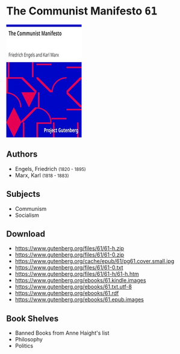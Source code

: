 # The Communist Manifesto <kbd>61</kbd>

![](./cover.medium.jpg "")

## Authors


 - Engels, Friedrich <small>(1820 - 1895)</small>
 - Marx, Karl <small>(1818 - 1883)</small>

## Subjects


 - Communism
 - Socialism

## Download


 - https://www.gutenberg.org/files/61/61-h.zip
 - https://www.gutenberg.org/files/61/61-0.zip
 - https://www.gutenberg.org/cache/epub/61/pg61.cover.small.jpg
 - https://www.gutenberg.org/files/61/61-0.txt
 - https://www.gutenberg.org/files/61/61-h/61-h.htm
 - https://www.gutenberg.org/ebooks/61.kindle.images
 - https://www.gutenberg.org/ebooks/61.txt.utf-8
 - https://www.gutenberg.org/ebooks/61.rdf
 - https://www.gutenberg.org/ebooks/61.epub.images

## Book Shelves


 - Banned Books from Anne Haight's list
 - Philosophy
 - Politics
